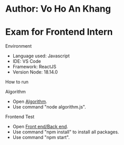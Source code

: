 # Author: Vo Ho An Khang
# Exam for Frontend Intern

Environment
- Language used: Javascript
- IDE: VS Code
- Framework: ReactJS
- Version Node: 18.14.0

How to run

Algorithm
- Open [Algorithm](./algorithm/algorithm.js).
- Use command "node algorithm.js".

Frontend Test
- Open [Front end/Back end](./frontend).
- Use command "npm install" to install all packages.
- Use command "npm start".


